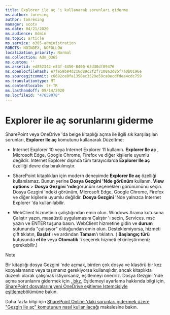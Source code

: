 ```yaml
---
title: Explorer ile aç 'ı kullanarak sorunları giderme
ms.author: toresing
author: tomresing
manager: scotv
ms.date: 04/21/2020
ms.audience: Admin
ms.topic: article
ms.service: o365-administration
ROBOTS: NOINDEX, NOFOLLOW
localization_priority: Normal
ms.collection: Adm_O365
ms.custom: ''
ms.assetid: ed852342-e33f-4450-8400-63d30df09476
ms.openlocfilehash: e7fe59b94d216d89c2f2f7100a3d8bf7a0b0196e
ms.sourcegitcommit: c6692ce0fa1358ec3529e59ca0ecdfdea4cdc759
ms.translationtype: MT
ms.contentlocale: tr-TR
ms.lasthandoff: 09/14/2020
ms.locfileid: "47659078"
---
```

# <a name="fix-problems-with-open-with-explorer"></a>Explorer ile aç sorunlarını giderme

SharePoint veya OneDrive 'da belge kitaplığı açma ile ilgili sık karşılaşılan sorunları, **Explorer Ile aç** komutunu kullanarak Düzeltme: 
  
- Internet Explorer 10 veya Internet Explorer 11 kullanın. **Explorer Ile aç** , Microsoft Edge, Google Chrome, Firefox ve diğer kişilerle uyumlu değildir. Internet Explorer dışında tüm tarayıcılarda **Explorer Ile aç** özelliği devre dışı bırakılmıştır. 
    
- SharePoint kitaplıkları için modern deneyimde **Explorer Ile aç** özelliği kullanılamaz. Bunun yerine **Dosya Gezgini 'Nde görünüm** kullanın. **View options** \> **Dosya Gezgini 'nde**görünüm seçenekleri görünümünü seçin. Dosya Gezgini 'ndeki görünüm, Microsoft Edge, Google Chrome, Firefox ve diğer kişilerle uyumlu değildir. **Dosya Gezgini** 'Nde yalnızca Internet Explorer 'da kullanılabilir. 
    
- WebClient hizmetinin çalıştığından emin olun. Windows Arama kutusuna Çalıştır yazın, masaüstü uygulamasını Çalıştır 'ı seçin, Services. msc yazın ve ENTER tuşuna basın. WebClient hizmetine gidin ve **durum** sütununda "çalışıyor" olduğundan emin olun. Desteklemiyorsa, hizmeti çift tıklatın, **Başlat**'ı ve ardından **Tamam**'ı tıklatın. ( **Başlangıç türü** kutusunda **el ile** veya **Otomatik** 'i seçerek hizmeti etkinleştirmeniz gerekebilir.) 
    
> [!NOTE]
> Bir kitaplığı dosya Gezgini 'nde açmak, birden çok dosya ve klasörü bir kez kopyalamanız veya taşımanız gerekiyorsa kullanışlıdır, ancak kitaplıkta düzenli olarak çalışmak istiyorsanız, eşitlemeyi öneririz. Dosya Gezgini 'nde açma sorunlarını gidermek için [, bkz.](https://go.microsoft.com/fwlink/?linkid=871665) Eşitlemeyi ayarlama hakkında bilgi için, [SharePoint dosyalarını yeni OneDrive eşitleme Istemcisiyle eşitleme](https://go.microsoft.com/fwlink/?linkid=871666)bölümüne bakın.
  
Daha fazla bilgi için [SharePoint Online 'daki sorunları gidermek üzere "Gezgin Ile aç" komutunun nasıl kullanılacağı](https://docs.microsoft.com/sharepoint/support/lists-and-libraries/troubleshoot-issues-using-open-with-explorer) makalesine bakın. 
  

